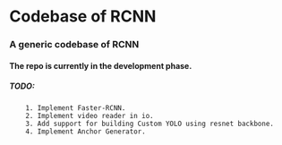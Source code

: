 # Codebase of RCNN
### A generic codebase of RCNN

#### The repo is currently in the development phase.

##### TODO:
        1. Implement Faster-RCNN.
        2. Implement video reader in io.
        3. Add support for building Custom YOLO using resnet backbone.
        4. Implement Anchor Generator.

